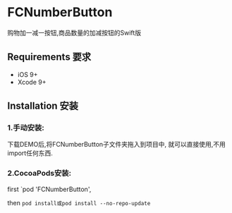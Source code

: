 # FCNumberButton
购物加一减一按钮,商品数量的加减按钮的Swift版
## Requirements 要求
* iOS 9+
* Xcode 9+

## Installation 安装
### 1.手动安装:
下载DEMO后,将FCNumberButton子文件夹拖入到项目中, 就可以直接使用,不用import任何东西.
### 2.CocoaPods安装:
first
`pod 'FCNumberButton',

then
`pod install或pod install --no-repo-update`
